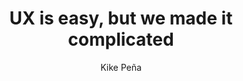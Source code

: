 ---
layout: post
title: "UX is easy, but we made it complicated"
link: "https://uxdesign.cc/ux-is-easy-but-we-made-it-complicated-0cc89deebc10"
author: "Kike Peña"
published_date: "01/02/2025"
description: "The entire discipline is premised on close contact and empathy with users. Yet, it is challenging to transform that knowledge into practical solutions and achieve prominence in companies. Why does this phenomenon occur?"
language: "en"
categories: 
   - Liens
tags: "design ux méthodologie"
og-tags: "design ux méthodologie"
permalink: /:categories/:year/:month/:day/:title/
---
